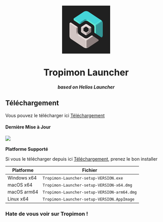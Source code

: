 <p align="center"><img src="./app/assets/images/SealCircle.png" width="150px" height="150px" alt="aventium softworks"></p>

<h1 align="center">Tropimon Launcher</h1>
<em><h5 align="center">based on Helios Launcher</h5></em>

## Téléchargement

Vous pouvez le télécharger ici [Téléchargement](https://github.com/Erusel/TropimonLauncher/releases)

#### Dernière Mise à Jour

[![](https://img.shields.io/github/release/Erusel/TropimonLauncher.svg?style=flat-square)](https://github.com/Erusel/TropimonLauncher/releases/latest)

**Platforme Supporté**

Si vous le télécharger depuis ici [Téléchargement](https://github.com/dscalzi/HeliosLauncher/releases), prenez le bon installer

| Platforme | Fichier |
| --------- | -------- |
| Windows x64 | `Tropimon-Launcher-setup-VERSION.exe` |
| macOS x64 | `Tropimon-Launcher-setup-VERSION-x64.dmg` |
| macOS arm64 | `Tropimon-Launcher-setup-VERSION-arm64.dmg` |
| Linux x64 | `Tropimon-Launcher-setup-VERSION.AppImage` |

### Hate de vous voir sur Tropimon !

[nodejs]: https://nodejs.org/en/ 'Node.js'
[vscode]: https://code.visualstudio.com/ 'Visual Studio Code'
[mainprocess]: https://electronjs.org/docs/tutorial/application-architecture#main-and-renderer-processes 'Main Process'
[rendererprocess]: https://electronjs.org/docs/tutorial/application-architecture#main-and-renderer-processes 'Renderer Process'
[chromedebugger]: https://marketplace.visualstudio.com/items?itemName=msjsdiag.debugger-for-chrome 'Debugger for Chrome'
[discord]: https://discord.gg/zNWUXdt 'Discord'
[wiki]: https://github.com/dscalzi/HeliosLauncher/wiki 'wiki'
[nebula]: https://github.com/dscalzi/Nebula 'dscalzi/Nebula'
[v2branch]: https://github.com/dscalzi/HeliosLauncher/tree/ts-refactor 'v2 branch'
